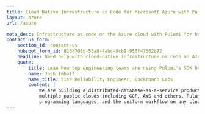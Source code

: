 ```yaml
---
title: Cloud Native Infrastructure as Code for Microsoft Azure with Pulumi
layout: azure
url: /azure

meta_desc: Infrastructure as code on the Azure cloud with Pulumi for huge productivity gains and a unified programming model for developers and operators.
contact_us_form:
    section_id: contact-us
    hubspot_form_id: 826f708b-53a9-4abc-9cb9-950f47362b72
    headline: Need help with cloud-native infrastructure as code on Azure?
    quote:
        title: Lean how top engineering teams are using Pulumi's SDK helps create, deploy, and manage Azure resources.
        name: Josh Imhoff
        name_title: Site Reliability Engineer, Cockroach Labs
        content: |
            We are building a distributed-database-as-a-service product that runs on Kubernetes clusters across
            multiple public clouds including GCP, AWS and others. Pulumi's declarative model, the support for real
            programming languages, and the uniform workflow on any cloud make our SRE team much more efficient.
---
```

